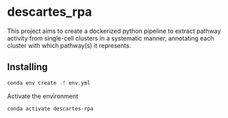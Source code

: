 # descartes_rpa

This project aims to create a dockerized python pipeline to extract pathway activity from single-cell clusters in a systematic manner, annotating each cluster with which pathway(s) it represents.

## Installing

```bash
conda env create -f env.yml
```

Activate the environment

```bash
conda activate descartes-rpa
```
